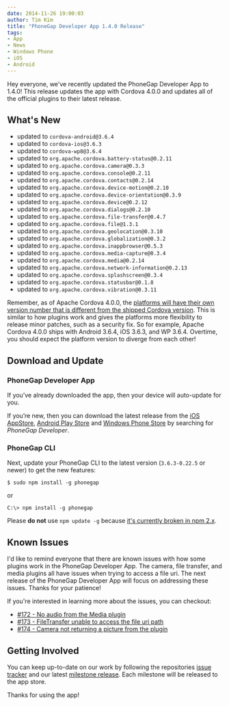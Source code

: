 ```yaml
---
date: 2014-11-26 19:00:03
author: Tim Kim
title: "PhoneGap Developer App 1.4.0 Release"
tags:
- App
- News
- Windows Phone
- iOS
- Android
---
```


Hey everyone, we've recently updated the PhoneGap Developer App to 1.4.0!
This release updates the app with Cordova 4.0.0 and updates all of the official plugins
to their latest release.

## What's New

- updated to `cordova-android@3.6.4`
- updated to `cordova-ios@3.6.3`
- updated to `cordova-wp8@3.6.4`
- updated to `org.apache.cordova.battery-status@0.2.11`
- updated to `org.apache.cordova.camera@0.3.3`
- updated to `org.apache.cordova.console@0.2.11`
- updated to `org.apache.cordova.contacts@0.2.14`
- updated to `org.apache.cordova.device-motion@0.2.10`
- updated to `org.apache.cordova.device-orientation@0.3.9`
- updated to `org.apache.cordova.device@0.2.12`
- updated to `org.apache.cordova.dialogs@0.2.10`
- updated to `org.apache.cordova.file-transfer@0.4.7`
- updated to `org.apache.cordova.file@1.3.1`
- updated to `org.apache.cordova.geolocation@0.3.10`
- updated to `org.apache.cordova.globalization@0.3.2`
- updated to `org.apache.cordova.inappbrowser@0.5.3`
- updated to `org.apache.cordova.media-capture@0.3.4`
- updated to `org.apache.cordova.media@0.2.14`
- updated to `org.apache.cordova.network-information@0.2.13`
- updated to `org.apache.cordova.splashscreen@0.3.4`
- updated to `org.apache.cordova.statusbar@0.1.8`
- updated to `org.apache.cordova.vibration@0.3.11`

Remember, as of Apache Cordova 4.0.0, the [platforms will have their own version number that is different from the shipped Cordova version][9]. This is similar to how plugins work and gives the platforms more flexibility to release minor patches, such as a security fix. So for example, Apache Cordova 4.0.0 ships with Android 3.6.4, iOS 3.6.3, and WP 3.6.4. Overtime, you should expect the platform version to diverge from each other!

## Download and Update

### PhoneGap Developer App

If you’ve already downloaded the app, then your device will auto-update for you.

If you’re new, then you can download the latest release from the [iOS AppStore][4], [Android Play Store][5] and [Windows Phone Store][6] by searching for _PhoneGap Developer_.

### PhoneGap CLI

Next, update your PhoneGap CLI to the latest version (`3.6.3-0.22.5` or newer) to get the new features:

    $ sudo npm install -g phonegap

or

    C:\> npm install -g phonegap


Please __do not__ use `npm update -g` because [it's currently broken in npm 2.x][10].

## Known Issues

I'd like to remind everyone that there are known issues with how some plugins 
work in the PhoneGap Developer App. The camera, file transfer, and media plugins
all have issues when trying to access a file uri. The next release of the PhoneGap
Developer App will focus on addressing these issues. Thanks for your patience!

If you're interested in learning more about the issues, you can checkout:

- [#172 - No audio from the Media plugin][1]
- [#173 - FileTransfer unable to access the file uri path][2]
- [#174 - Camera not returning a picture from the plugin][3]

## Getting Involved

You can keep up-to-date on our work by following the repositories [issue tracker][7] and our latest [milestone release][8]. Each milestone will be released to the app store.

Thanks for using the app!

[1]: https://github.com/phonegap/phonegap-app-developer/issues/172 
[2]: https://github.com/phonegap/phonegap-app-developer/issues/173
[3]: https://github.com/phonegap/phonegap-app-developer/issues/174
[4]: https://itunes.apple.com/app/id843536693
[5]: https://play.google.com/store/apps/details?id=com.adobe.phonegap.app
[6]: http://www.windowsphone.com/en-us/store/app/phonegap-developer/5c6a2d1e-4fad-4bf8-aaf7-71380cc84fe3?signin=true
[7]: https://github.com/phonegap/phonegap-app-developer/issues/
[8]: https://github.com/phonegap/phonegap-app-developer/milestones
[9]: http://cordova.apache.org/announcements/2014/10/16/cordova-4.html
[10]: https://github.com/npm/npm/issues/6344
